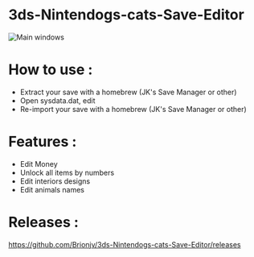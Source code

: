 # 3ds-Nintendogs-cats-Save-Editor

![Main windows](https://i58.servimg.com/u/f58/19/11/94/79/nitnen10.png)

# How to use : 
- Extract your save with a homebrew (JK's Save Manager or other)
- Open sysdata.dat, edit
- Re-import your save with a homebrew (JK's Save Manager or other)

# Features :
- Edit Money
- Unlock all items by numbers
- Edit interiors designs
- Edit animals names

# Releases :
https://github.com/Brionjv/3ds-Nintendogs-cats-Save-Editor/releases
